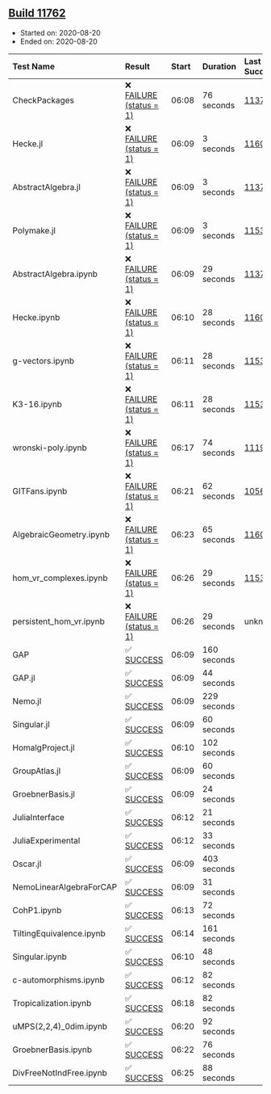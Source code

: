 ## [Build 11762](https://oscarci.mathematik.uni-kl.de/job/oscar/11762/)

* Started on: 2020-08-20
* Ended on: 2020-08-20

| Test Name    | Result | Start | Duration | Last Success | First Failure |
|:-------------|:-------|:------|:---------|:-------------|:--------------|
| CheckPackages | ❌ [FAILURE (status = 1)](https://oscarci.mathematik.uni-kl.de/job/oscar/11762/artifact/logs/build-11762/CheckPackages.log) | 06:08 | 76 seconds | [11376](https://oscarci.mathematik.uni-kl.de/job/oscar/11376/) | [11377](https://oscarci.mathematik.uni-kl.de/job/oscar/11377/) |
| Hecke.jl | ❌ [FAILURE (status = 1)](https://oscarci.mathematik.uni-kl.de/job/oscar/11762/artifact/logs/build-11762/Hecke.jl.log) | 06:09 | 3 seconds | [11602](https://oscarci.mathematik.uni-kl.de/job/oscar/11602/) | [11603](https://oscarci.mathematik.uni-kl.de/job/oscar/11603/) |
| AbstractAlgebra.jl | ❌ [FAILURE (status = 1)](https://oscarci.mathematik.uni-kl.de/job/oscar/11762/artifact/logs/build-11762/AbstractAlgebra.jl.log) | 06:09 | 3 seconds | [11376](https://oscarci.mathematik.uni-kl.de/job/oscar/11376/) | [11377](https://oscarci.mathematik.uni-kl.de/job/oscar/11377/) |
| Polymake.jl | ❌ [FAILURE (status = 1)](https://oscarci.mathematik.uni-kl.de/job/oscar/11762/artifact/logs/build-11762/Polymake.jl.log) | 06:09 | 3 seconds | [11532](https://oscarci.mathematik.uni-kl.de/job/oscar/11532/) | [11533](https://oscarci.mathematik.uni-kl.de/job/oscar/11533/) |
| AbstractAlgebra.ipynb | ❌ [FAILURE (status = 1)](https://oscarci.mathematik.uni-kl.de/job/oscar/11762/artifact/logs/build-11762/AbstractAlgebra.ipynb.log) | 06:09 | 29 seconds | [11376](https://oscarci.mathematik.uni-kl.de/job/oscar/11376/) | [11377](https://oscarci.mathematik.uni-kl.de/job/oscar/11377/) |
| Hecke.ipynb | ❌ [FAILURE (status = 1)](https://oscarci.mathematik.uni-kl.de/job/oscar/11762/artifact/logs/build-11762/Hecke.ipynb.log) | 06:10 | 28 seconds | [11602](https://oscarci.mathematik.uni-kl.de/job/oscar/11602/) | [11603](https://oscarci.mathematik.uni-kl.de/job/oscar/11603/) |
| g-vectors.ipynb | ❌ [FAILURE (status = 1)](https://oscarci.mathematik.uni-kl.de/job/oscar/11762/artifact/logs/build-11762/g-vectors.ipynb.log) | 06:11 | 28 seconds | [11532](https://oscarci.mathematik.uni-kl.de/job/oscar/11532/) | [11533](https://oscarci.mathematik.uni-kl.de/job/oscar/11533/) |
| K3-16.ipynb | ❌ [FAILURE (status = 1)](https://oscarci.mathematik.uni-kl.de/job/oscar/11762/artifact/logs/build-11762/K3-16.ipynb.log) | 06:11 | 28 seconds | [11532](https://oscarci.mathematik.uni-kl.de/job/oscar/11532/) | [11533](https://oscarci.mathematik.uni-kl.de/job/oscar/11533/) |
| wronski-poly.ipynb | ❌ [FAILURE (status = 1)](https://oscarci.mathematik.uni-kl.de/job/oscar/11762/artifact/logs/build-11762/wronski-poly.ipynb.log) | 06:17 | 74 seconds | [11192](https://oscarci.mathematik.uni-kl.de/job/oscar/11192/) | [11193](https://oscarci.mathematik.uni-kl.de/job/oscar/11193/) |
| GITFans.ipynb | ❌ [FAILURE (status = 1)](https://oscarci.mathematik.uni-kl.de/job/oscar/11762/artifact/logs/build-11762/GITFans.ipynb.log) | 06:21 | 62 seconds | [10566](https://oscarci.mathematik.uni-kl.de/job/oscar/10566/) | [10567](https://oscarci.mathematik.uni-kl.de/job/oscar/10567/) |
| AlgebraicGeometry.ipynb | ❌ [FAILURE (status = 1)](https://oscarci.mathematik.uni-kl.de/job/oscar/11762/artifact/logs/build-11762/AlgebraicGeometry.ipynb.log) | 06:23 | 65 seconds | [11602](https://oscarci.mathematik.uni-kl.de/job/oscar/11602/) | [11603](https://oscarci.mathematik.uni-kl.de/job/oscar/11603/) |
| hom_vr_complexes.ipynb | ❌ [FAILURE (status = 1)](https://oscarci.mathematik.uni-kl.de/job/oscar/11762/artifact/logs/build-11762/hom_vr_complexes.ipynb.log) | 06:26 | 29 seconds | [11532](https://oscarci.mathematik.uni-kl.de/job/oscar/11532/) | [11533](https://oscarci.mathematik.uni-kl.de/job/oscar/11533/) |
| persistent_hom_vr.ipynb | ❌ [FAILURE (status = 1)](https://oscarci.mathematik.uni-kl.de/job/oscar/11762/artifact/logs/build-11762/persistent_hom_vr.ipynb.log) | 06:26 | 29 seconds | unknown | unknown |
| GAP | ✅ [SUCCESS](https://oscarci.mathematik.uni-kl.de/job/oscar/11762/artifact/logs/build-11762/GAP.log) | 06:09 | 160 seconds |  |  |
| GAP.jl | ✅ [SUCCESS](https://oscarci.mathematik.uni-kl.de/job/oscar/11762/artifact/logs/build-11762/GAP.jl.log) | 06:09 | 44 seconds |  |  |
| Nemo.jl | ✅ [SUCCESS](https://oscarci.mathematik.uni-kl.de/job/oscar/11762/artifact/logs/build-11762/Nemo.jl.log) | 06:09 | 229 seconds |  |  |
| Singular.jl | ✅ [SUCCESS](https://oscarci.mathematik.uni-kl.de/job/oscar/11762/artifact/logs/build-11762/Singular.jl.log) | 06:09 | 60 seconds |  |  |
| HomalgProject.jl | ✅ [SUCCESS](https://oscarci.mathematik.uni-kl.de/job/oscar/11762/artifact/logs/build-11762/HomalgProject.jl.log) | 06:10 | 102 seconds |  |  |
| GroupAtlas.jl | ✅ [SUCCESS](https://oscarci.mathematik.uni-kl.de/job/oscar/11762/artifact/logs/build-11762/GroupAtlas.jl.log) | 06:09 | 60 seconds |  |  |
| GroebnerBasis.jl | ✅ [SUCCESS](https://oscarci.mathematik.uni-kl.de/job/oscar/11762/artifact/logs/build-11762/GroebnerBasis.jl.log) | 06:09 | 24 seconds |  |  |
| JuliaInterface | ✅ [SUCCESS](https://oscarci.mathematik.uni-kl.de/job/oscar/11762/artifact/logs/build-11762/JuliaInterface.log) | 06:12 | 21 seconds |  |  |
| JuliaExperimental | ✅ [SUCCESS](https://oscarci.mathematik.uni-kl.de/job/oscar/11762/artifact/logs/build-11762/JuliaExperimental.log) | 06:12 | 33 seconds |  |  |
| Oscar.jl | ✅ [SUCCESS](https://oscarci.mathematik.uni-kl.de/job/oscar/11762/artifact/logs/build-11762/Oscar.jl.log) | 06:09 | 403 seconds |  |  |
| NemoLinearAlgebraForCAP | ✅ [SUCCESS](https://oscarci.mathematik.uni-kl.de/job/oscar/11762/artifact/logs/build-11762/NemoLinearAlgebraForCAP.log) | 06:09 | 31 seconds |  |  |
| CohP1.ipynb | ✅ [SUCCESS](https://oscarci.mathematik.uni-kl.de/job/oscar/11762/artifact/logs/build-11762/CohP1.ipynb.log) | 06:13 | 72 seconds |  |  |
| TiltingEquivalence.ipynb | ✅ [SUCCESS](https://oscarci.mathematik.uni-kl.de/job/oscar/11762/artifact/logs/build-11762/TiltingEquivalence.ipynb.log) | 06:14 | 161 seconds |  |  |
| Singular.ipynb | ✅ [SUCCESS](https://oscarci.mathematik.uni-kl.de/job/oscar/11762/artifact/logs/build-11762/Singular.ipynb.log) | 06:10 | 48 seconds |  |  |
| c-automorphisms.ipynb | ✅ [SUCCESS](https://oscarci.mathematik.uni-kl.de/job/oscar/11762/artifact/logs/build-11762/c-automorphisms.ipynb.log) | 06:12 | 82 seconds |  |  |
| Tropicalization.ipynb | ✅ [SUCCESS](https://oscarci.mathematik.uni-kl.de/job/oscar/11762/artifact/logs/build-11762/Tropicalization.ipynb.log) | 06:18 | 82 seconds |  |  |
| uMPS(2,2,4)_0dim.ipynb | ✅ [SUCCESS](https://oscarci.mathematik.uni-kl.de/job/oscar/11762/artifact/logs/build-11762/uMPS-2-2-4-_0dim.ipynb.log) | 06:20 | 92 seconds |  |  |
| GroebnerBasis.ipynb | ✅ [SUCCESS](https://oscarci.mathematik.uni-kl.de/job/oscar/11762/artifact/logs/build-11762/GroebnerBasis.ipynb.log) | 06:22 | 76 seconds |  |  |
| DivFreeNotIndFree.ipynb | ✅ [SUCCESS](https://oscarci.mathematik.uni-kl.de/job/oscar/11762/artifact/logs/build-11762/DivFreeNotIndFree.ipynb.log) | 06:25 | 88 seconds |  |  |
